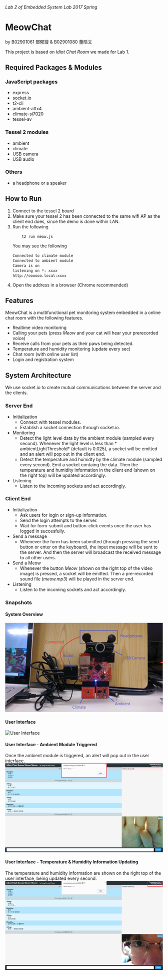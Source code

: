 ######  Lab 2 of Embedded System Lab 2017 Spring
# MeowChat 
by B02901061 鄧郁璇 & B02901080 董皓文

This project is based on *Idiot Chat Room* we made for Lab 1.

## Required Packages & Modules

### JavaScript packages
* express
* socket.io
* t2-cli
* ambient-attx4
* climate-si7020
* tessel-av

### Tessel 2 modules
* ambient
* climate
* USB camera
* USB audio

### Others
* a headphone or a speaker

## How to Run

1. Connect to the tessel 2 board
2. Make sure your tessel 2 has been connected to the same wifi AP as the client end does, since the demo is done within LAN.
3. Run the following
    ```
        t2 run meow.js
    ```
    You may see the following
    ```
    Connected to climate module
    Connected to ambient module
    Camera is on
    listening on *: xxxx
    http://oooooo.local:xxxx
    ```
4. Open the address in a browser (Chrome recommended)

## Features
MeowChat is a multifunctional pet monitoring system embedded in a online chat room with the following features.
* Realtime video monitoring
* Calling your pets (press *Meow* and your cat will hear your prerecorded voice)
* Receive calls from your pets as their paws being detected. 
* Temperature and humidity monitoring (update every sec)
* Chat room (with online user list)
* Login and registration system

## System Architecture

We use socket.io to create mutual communications between the server and the clients.

### Server End
* Initialization
    * Connect with tessel modules.
    * Establish a socket connection through socket.io.
* Monitoring
    * Detect the light level data by the ambient module (sampled every second). Whenever the light level is less than * ambientLightThreshold* (default is 0.025), a socket will be emitted and an alert will pop out in the client end.
    * Detect the temperature and humidty by the climate module (sampled every second). Emit a socket containg the data. Then the temperature and humidity information in the client end (shown on the right top) will be updated accordingly.
* Listening
    *  Listen to the incoming sockets and act accordingly.

### Client End
* Initialization
    * Ask users for login or sign-up information.
    * Send the login attempts to the server.
    * Wait for form-submit and button-click events once the user has logged in succesfully.
* Send a message
    *  Whenever the form has been submitted (through pressing the send button or enter on the keyboard), the input message will be sent to the server.  And then the server will broadcast the received message to all other users. 
* Send a Meow
    * Whenever the button *Meow* (shown on the right top of the video image) is pressed, a socket will be emitted. Then a pre-recorded sound file (*meow.mp3*) will be played in the server end.
* Listening
    *  Listen to the incoming sockets and act accordingly.
	 
### Snapshots
#### System Overview

![IMAG-system](https://github.com/salu133445/Embedded2017/blob/master/hw2/snapshot/IMAG1887.jpg)

#### User Interface

![User Interface](https://github.com/salu133445/Embedded2017/blob/master/hw2/snapshot/UI.png)

#### User Interface - Ambient Module Triggered

Once the ambient module is triggered, an alert will pop out in the user interface. 
![UI-Ambient](https://github.com/salu133445/Embedded2017/blob/master/hw2/snapshot/UI-Ambient.png)

#### User Interface - Temperature & Humidity Information Updating

The temperature and humidity information are shown on the right top of the user interface, being updated every second.
![UI-Climate](https://github.com/salu133445/Embedded2017/blob/master/hw2/snapshot/UI-Climate.png)
